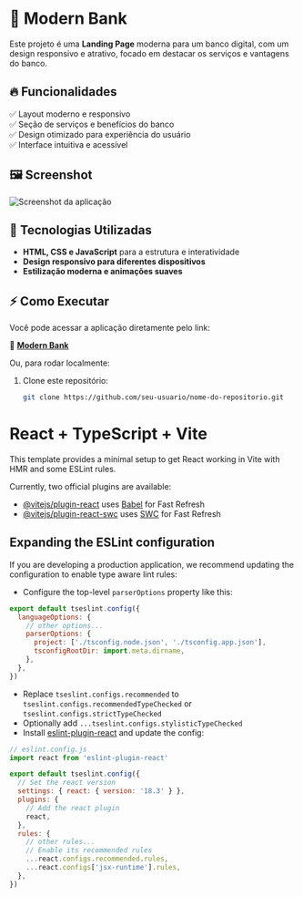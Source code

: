 # 🏦 Modern Bank  

Este projeto é uma **Landing Page** moderna para um banco digital, com um design responsivo e atrativo, focado em destacar os serviços e vantagens do banco.  

## 🔥 Funcionalidades  

✅ Layout moderno e responsivo  
✅ Seção de serviços e benefícios do banco  
✅ Design otimizado para experiência do usuário  
✅ Interface intuitiva e acessível  

## 🖼️ Screenshot  

![Screenshot da aplicação](Bank.png)  


## 🚀 Tecnologias Utilizadas  

- **HTML, CSS e JavaScript** para a estrutura e interatividade  
- **Design responsivo para diferentes dispositivos**  
- **Estilização moderna e animações suaves**  

## ⚡ Como Executar  

Você pode acessar a aplicação diretamente pelo link:  

🔗 **[Modern Bank](https://modernbankhoo.netlify.app)**  

Ou, para rodar localmente:  

1. Clone este repositório:  
   ```bash
   git clone https://github.com/seu-usuario/nome-do-repositorio.git

# React + TypeScript + Vite

This template provides a minimal setup to get React working in Vite with HMR and some ESLint rules.

Currently, two official plugins are available:

- [@vitejs/plugin-react](https://github.com/vitejs/vite-plugin-react/blob/main/packages/plugin-react/README.md) uses [Babel](https://babeljs.io/) for Fast Refresh
- [@vitejs/plugin-react-swc](https://github.com/vitejs/vite-plugin-react-swc) uses [SWC](https://swc.rs/) for Fast Refresh

## Expanding the ESLint configuration

If you are developing a production application, we recommend updating the configuration to enable type aware lint rules:

- Configure the top-level `parserOptions` property like this:

```js
export default tseslint.config({
  languageOptions: {
    // other options...
    parserOptions: {
      project: ['./tsconfig.node.json', './tsconfig.app.json'],
      tsconfigRootDir: import.meta.dirname,
    },
  },
})
```

- Replace `tseslint.configs.recommended` to `tseslint.configs.recommendedTypeChecked` or `tseslint.configs.strictTypeChecked`
- Optionally add `...tseslint.configs.stylisticTypeChecked`
- Install [eslint-plugin-react](https://github.com/jsx-eslint/eslint-plugin-react) and update the config:

```js
// eslint.config.js
import react from 'eslint-plugin-react'

export default tseslint.config({
  // Set the react version
  settings: { react: { version: '18.3' } },
  plugins: {
    // Add the react plugin
    react,
  },
  rules: {
    // other rules...
    // Enable its recommended rules
    ...react.configs.recommended.rules,
    ...react.configs['jsx-runtime'].rules,
  },
})
```
